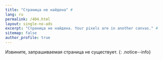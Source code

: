 ```yaml
---
title: "Страница не найдена" #
lang: ru
permalink: /404.html
layout: single-no-ads
excerpt: "Страница не найдена. Your pixels are in another canvas." #
sitemap: false
author_profile: true
---
```


Извините, запрашиваемая страница не существует.
{: .notice--info}
